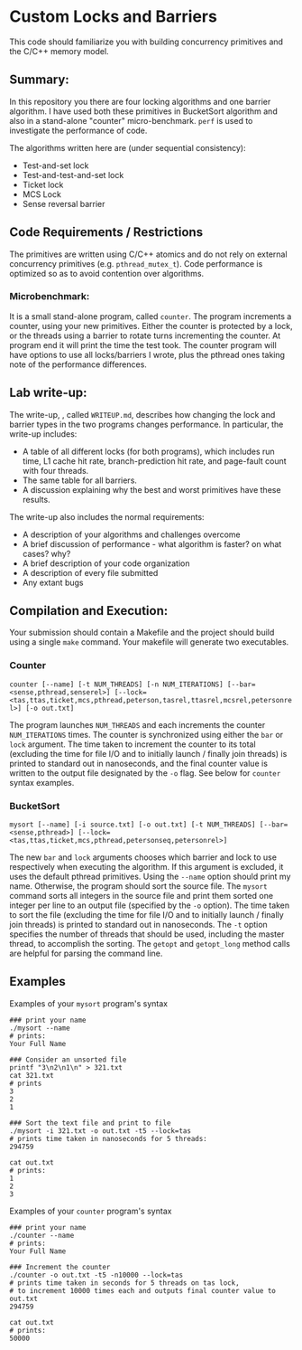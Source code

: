 # Custom Locks and Barriers

This code should familiarize you with building concurrency primitives
and the C/C++ memory model.

## Summary:
In this repository you there are four locking algorithms and one barrier algorithm. I have used both these primitives in BucketSort algorithm and also in a stand-alone "counter" micro-benchmark. `perf` is used to investigate the performance of code.

The algorithms written here are (under sequential consistency):
* Test-and-set lock
* Test-and-test-and-set lock
* Ticket lock
* MCS Lock
* Sense reversal barrier

## Code Requirements / Restrictions
The primitives are written using C/C++ atomics and do not rely on external concurrency primitives (e.g. `pthread_mutex_t`). Code performance is optimized so as to avoid contention over algorithms.

### Microbenchmark:
It is a small stand-alone program, called `counter`. The program increments a counter, using your new primitives.  Either the counter is protected by a lock, or the threads using a barrier to rotate turns incrementing the counter. At program end it will print the time the test took. The counter program will have options to use all locks/barriers I wrote, plus the pthread ones taking note of the performance differences.


## Lab write-up:
The write-up, , called `WRITEUP.md`, describes how changing the lock and barrier types in the two programs changes performance. In particular, the write-up includes:
* A table of all different locks (for both programs), which includes run time, L1 cache hit rate, branch-prediction hit rate, and page-fault count with four threads.
* The same table for all barriers.
* A discussion explaining why the best and worst primitives have these results.

The write-up also includes the normal requirements:
* A description of your algorithms and challenges overcome
* A brief discussion of performance - what algorithm is faster? on what cases? why? 
* A brief description of your code organization
* A description of every file submitted
* Any extant bugs


## Compilation and Execution:
Your submission should contain a Makefile and the project should build using a single `make` command.  Your makefile
will generate two executables.

### Counter

`counter [--name] [-t NUM_THREADS] [-n NUM_ITERATIONS] [--bar=<sense,pthread,senserel>] [--lock=<tas,ttas,ticket,mcs,pthread,peterson,tasrel,ttasrel,mcsrel,petersonrel>] [-o out.txt]`

The program launches `NUM_THREADS` and each increments the counter `NUM_ITERATIONS` times.  The counter is synchronized using either the `bar` or `lock` argument.  The time taken to increment the counter to its total (excluding the time for file I/O and to initially launch / finally join threads) is printed to standard out in nanoseconds, and the final counter value is written to the output file designated by the `-o` flag. See below for `counter` syntax examples.

### BucketSort

`mysort [--name] [-i source.txt] [-o out.txt] [-t NUM_THREADS] [--bar=<sense,pthread>] [--lock=<tas,ttas,ticket,mcs,pthread,petersonseq,petersonrel>]`

The new `bar` and `lock` arguments chooses which barrier and lock to use respectively when executing the algorithm. If this argument is excluded, it uses the default pthread primitives.  Using the `--name` option should print my name.  Otherwise, the program should sort the source file.  The `mysort` command sorts all integers in the source file and print them sorted one integer per line to an output file (specified by the `-o` option). The time taken to sort the file (excluding the time for file I/O and to initially launch / finally join threads) is printed to standard out in nanoseconds.  The `-t` option specifies the number of threads that should be used, including the master thread, to accomplish the sorting.   The `getopt` and `getopt_long` method calls are helpful for parsing the command line.

## Examples

Examples of your `mysort` program's syntax
```
### print your name
./mysort --name
# prints:
Your Full Name

### Consider an unsorted file
printf "3\n2\n1\n" > 321.txt
cat 321.txt
# prints
3
2
1

### Sort the text file and print to file
./mysort -i 321.txt -o out.txt -t5 --lock=tas
# prints time taken in nanoseconds for 5 threads:
294759

cat out.txt
# prints:
1
2
3
```

Examples of your `counter` program's syntax
```
### print your name
./counter --name
# prints:
Your Full Name

### Increment the counter
./counter -o out.txt -t5 -n10000 --lock=tas 
# prints time taken in seconds for 5 threads on tas lock,
# to increment 10000 times each and outputs final counter value to out.txt
294759

cat out.txt
# prints:
50000
```
